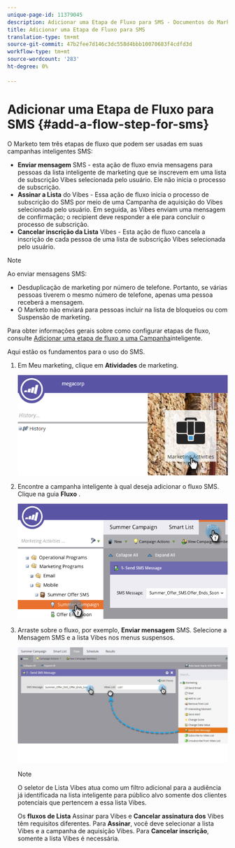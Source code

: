 ```yaml
---
unique-page-id: 11379045
description: Adicionar uma Etapa de Fluxo para SMS - Documentos do Marketing - Documentação do Produto
title: Adicionar uma Etapa de Fluxo para SMS
translation-type: tm+mt
source-git-commit: 47b2fee7d146c3dc558d4bbb10070683f4cdfd3d
workflow-type: tm+mt
source-wordcount: '283'
ht-degree: 0%

---
```



# Adicionar uma Etapa de Fluxo para SMS {#add-a-flow-step-for-sms}

O Marketo tem três etapas de fluxo que podem ser usadas em suas campanhas inteligentes SMS:

* **Enviar mensagem** SMS - esta ação de fluxo envia mensagens para pessoas da lista inteligente de marketing que se inscrevem em uma lista de subscrição Vibes selecionada pelo usuário. Ele não inicia o processo de subscrição.
* **Assinar a Lista** do Vibes - Essa ação de fluxo inicia o processo de subscrição do SMS por meio de uma Campanha de aquisição do Vibes selecionada pelo usuário. Em seguida, as Vibes enviam uma mensagem de confirmação; o recipient deve responder a ele para concluir o processo de subscrição.
* **Cancelar inscrição da Lista** Vibes - Esta ação de fluxo cancela a inscrição de cada pessoa de uma lista de subscrição Vibes selecionada pelo usuário.

>[!NOTE]
>
>Ao enviar mensagens SMS:
>
>* Desduplicação de marketing por número de telefone. Portanto, se várias pessoas tiverem o mesmo número de telefone, apenas uma pessoa receberá a mensagem.
>* O Marketo não enviará para pessoas incluir na lista de bloqueios ou com Suspensão de marketing.

>



Para obter informações gerais sobre como configurar etapas de fluxo, consulte [Adicionar uma etapa de fluxo a uma Campanha](../../../product-docs/core-marketo-concepts/smart-campaigns/flow-actions/add-a-flow-step-to-a-smart-campaign.md)inteligente.

Aqui estão os fundamentos para o uso do SMS.

1. Em Meu marketing, clique em **Atividades** de marketing.

   ![](assets/image2016-7-28-11-3a41-3a17.png)

1. Encontre a campanha inteligente à qual deseja adicionar o fluxo SMS. Clique na guia **Fluxo** .

   ![](assets/image2016-7-28-11-3a43-3a41.png)

1. Arraste sobre o fluxo, por exemplo, **Enviar mensagem** SMS. Selecione a Mensagem SMS e a lista Vibes nos menus suspensos.

   ![](assets/send-sms-message-hands.jpg)

   >[!NOTE]
   >
   >O seletor de Lista Vibes atua como um filtro adicional para a audiência já identificada na lista inteligente para público alvo somente dos clientes potenciais que pertencem a essa lista Vibes.
   >
   >
   >Os **fluxos de Lista** Assinar para Vibes e **Cancelar assinatura dos** Vibes têm requisitos diferentes. Para **Assinar**, você deve selecionar a lista Vibes e a campanha de aquisição Vibes. Para **Cancelar inscrição**, somente a lista Vibes é necessária.

